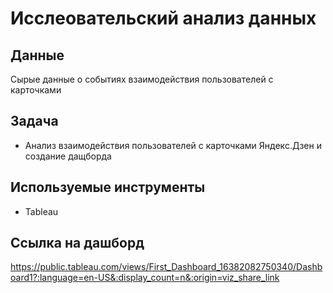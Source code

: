 # Исслеовательский анализ данных
## Данные
Сырые данные о событиях взаимодействия пользователей с карточками
## Задача
  - Анализ взаимодействия пользователей с карточками Яндекс.Дзен и создание дащборда
## Используемые инструменты
- Tableau
## Ссылка на дашборд
https://public.tableau.com/views/First_Dashboard_16382082750340/Dashboard1?:language=en-US&:display_count=n&:origin=viz_share_link
